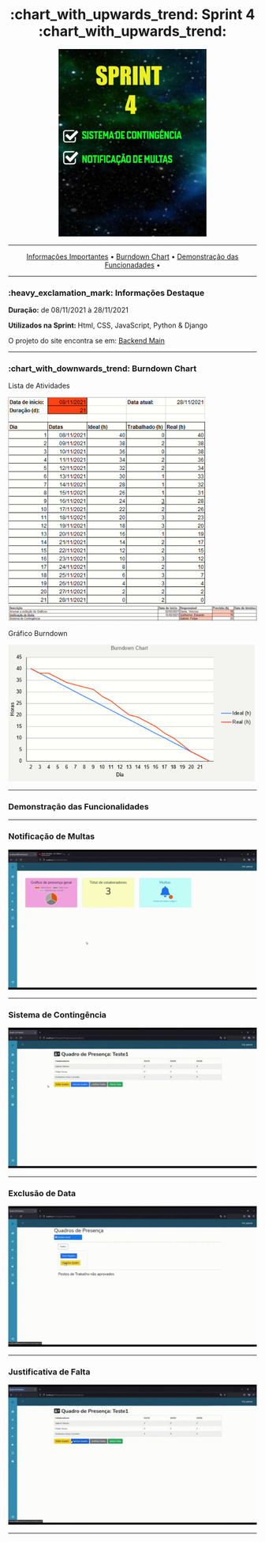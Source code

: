 <h1 align="center">:chart_with_upwards_trend: Sprint 4 :chart_with_upwards_trend:</h1>
<p align="center">
<img src="https://github.com/gbrramos/API_ADS_2021_2/blob/main/Sprint4/Sprint4.png?raw=true" width="300px" align:center>
 </p>
<hr>
<p align="center">
  <a href ="https://github.com/gbrramos/API_ADS_2021_2/tree/main/Sprint4#heavy_exclamation_mark-informa%C3%A7%C3%B5es-destaque"> Informações Importantes</a>  • 
  <a href ="https://github.com/gbrramos/API_ADS_2021_2/tree/main/Sprint4#chart_with_downwards_trend-burndown-chart-"> Burndown Chart</a>  • 
  <a href ="https://github.com/gbrramos/API_ADS_2021_2/tree/main/Sprint4#demonstra%C3%A7%C3%A3o-das-funcionalidades"> Demonstração das Funcionadades</a>  • 
</p>
<hr>

<h3>:heavy_exclamation_mark: Informações Destaque</h3>
<p><strong> Duração:</strong> de 08/11/2021 à 28/11/2021</p>
<p><strong> Utilizados na Sprint: </strong>Html, CSS, JavaScript, Python & Django</p>
<p> O projeto do site encontra se em: <a href="https://github.com/gbrramos/API_ADS_2021_2/tree/main/backend">Backend Main</a>
<hr>


<h3>:chart_with_downwards_trend: Burndown Chart </h3>
<p>Lista de Atividades</p>
<img src="https://github.com/gbrramos/API_ADS_2021_2/blob/main/Sprint4/TempoSprint4.PNG?raw=true" width="400"/>
<img src="https://github.com/gbrramos/API_ADS_2021_2/blob/main/Sprint4/listadeTarefas_sprint4.PNG?raw=true" width="900"/>

<p>Gráfico Burndown</p>
<img src="https://github.com/gbrramos/API_ADS_2021_2/blob/main/Sprint4/sprint4_burndown.PNG?raw=true" width="500"/>
<hr>

<h3>Demonstração das Funcionalidades</h3>
<p></p>
<p></p>
<hr>
<h3> Notificação de Multas </h3>
<img src="https://github.com/gbrramos/API_ADS_2021_2/blob/main/Sprint4/multas.gif?raw=true"/>
<hr>
<h3>Sistema de Contingência</h3>
<img src="https://github.com/gbrramos/API_ADS_2021_2/blob/main/Sprint4/quadro.gif?raw=true"/>
<hr>
<h3>Exclusão de Data</h3>
<img src="https://github.com/gbrramos/API_ADS_2021_2/blob/main/Sprint4/alterar-data.gif?raw=true"/>
<hr>
<h3>Justificativa de Falta</h3>
<img src="https://github.com/gbrramos/API_ADS_2021_2/blob/main/Sprint4/justificativa.gif?raw=true">
<hr>

 
 
